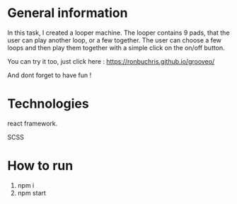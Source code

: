 # General information

In this task, I created a looper machine.
The looper contains 9 pads, that the user can play another loop, or a few together.
The user can choose a few loops and then play them together with a simple click on the on/off button.

You can try it too, just click here : https://ronbuchris.github.io/grooveo/

And dont forget to have fun !

# Technologies

react framework.

SCSS


# How to run

1. npm i
2. npm start
